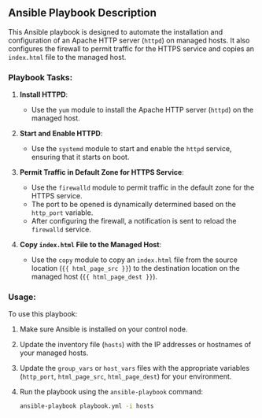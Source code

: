 ## Ansible Playbook Description

This Ansible playbook is designed to automate the installation and configuration of an Apache HTTP server (`httpd`) on managed hosts. It also configures the firewall to permit traffic for the HTTPS service and copies an `index.html` file to the managed host.

### Playbook Tasks:

1. **Install HTTPD**:
   - Use the `yum` module to install the Apache HTTP server (`httpd`) on the managed host.

2. **Start and Enable HTTPD**:
   - Use the `systemd` module to start and enable the `httpd` service, ensuring that it starts on boot.

3. **Permit Traffic in Default Zone for HTTPS Service**:
   - Use the `firewalld` module to permit traffic in the default zone for the HTTPS service.
   - The port to be opened is dynamically determined based on the `http_port` variable.
   - After configuring the firewall, a notification is sent to reload the `firewalld` service.

4. **Copy `index.html` File to the Managed Host**:
   - Use the `copy` module to copy an `index.html` file from the source location (`{{ html_page_src }}`) to the destination location on the managed host (`{{ html_page_dest }}`).

### Usage:
To use this playbook:
1. Make sure Ansible is installed on your control node.
2. Update the inventory file (`hosts`) with the IP addresses or hostnames of your managed hosts.
3. Update the `group_vars` or `host_vars` files with the appropriate variables (`http_port`, `html_page_src`, `html_page_dest`) for your environment.
4. Run the playbook using the `ansible-playbook` command:

   ```bash
   ansible-playbook playbook.yml -i hosts
